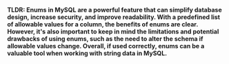 **TLDR: Enums in MySQL are a powerful feature that can simplify database design, increase security, and improve readability. With a predefined list of allowable values for a column, the benefits of enums are clear. However, it's also important to keep in mind the limitations and potential drawbacks of using enums, such as the need to alter the schema if allowable values change. Overall, if used correctly, enums can be a valuable tool when working with string data in MySQL.**

